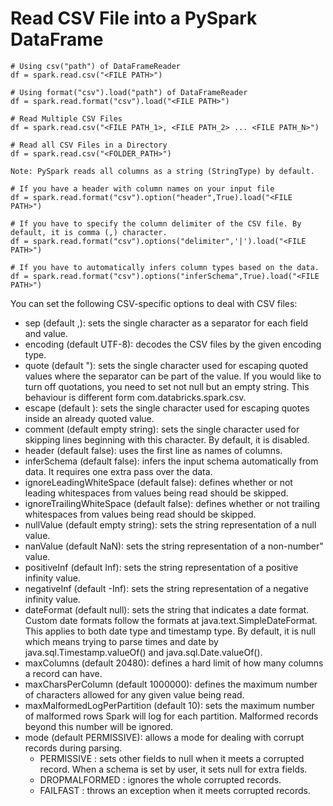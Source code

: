 # Read CSV File into a PySpark DataFrame

```
# Using csv("path") of DataFrameReader
df = spark.read.csv("<FILE PATH>")

# Using format("csv").load("path") of DataFrameReader
df = spark.read.format("csv").load("<FILE PATH>")

# Read Multiple CSV Files
df = spark.read.csv("<FILE PATH_1>, <FILE PATH_2> ... <FILE PATH_N>")

# Read all CSV Files in a Directory
df = spark.read.csv("<FOLDER_PATH>")

Note: PySpark reads all columns as a string (StringType) by default.

# If you have a header with column names on your input file
df = spark.read.format("csv").option("header",True).load("<FILE PATH>") 

# If you have to specify the column delimiter of the CSV file. By default, it is comma (,) character.
df = spark.read.format("csv").options("delimiter",'|').load("<FILE PATH>")

# If you have to automatically infers column types based on the data.
df = spark.read.format("csv").options("inferSchema",True).load("<FILE PATH>") 
```

You can set the following CSV-specific options to deal with CSV files:

- sep (default ,): sets the single character as a separator for each field and value.
- encoding (default UTF-8): decodes the CSV files by the given encoding type.
- quote (default "): sets the single character used for escaping quoted values where the separator can be part of the value. If you would like to turn off quotations, you need to set not null but an empty string. This behaviour is different form com.databricks.spark.csv.
- escape (default ): sets the single character used for escaping quotes inside an already quoted value.
- comment (default empty string): sets the single character used for skipping lines beginning with this character. By default, it is disabled.
- header (default false): uses the first line as names of columns.
- inferSchema (default false): infers the input schema automatically from data. It requires one extra pass over the data.
- ignoreLeadingWhiteSpace (default false): defines whether or not leading whitespaces from values being read should be skipped.
- ignoreTrailingWhiteSpace (default false): defines whether or not trailing whitespaces from values being read should be skipped.
- nullValue (default empty string): sets the string representation of a null value.
- nanValue (default NaN): sets the string representation of a non-number" value.
- positiveInf (default Inf): sets the string representation of a positive infinity value.
- negativeInf (default -Inf): sets the string representation of a negative infinity value.
- dateFormat (default null): sets the string that indicates a date format. Custom date formats follow the formats at java.text.SimpleDateFormat. This applies to both date type and timestamp type. By default, it is null which means trying to parse times and date by java.sql.Timestamp.valueOf() and java.sql.Date.valueOf().
- maxColumns (default 20480): defines a hard limit of how many columns a record can have.
- maxCharsPerColumn (default 1000000): defines the maximum number of characters allowed for any given value being read.
- maxMalformedLogPerPartition (default 10): sets the maximum number of malformed rows Spark will log for each partition. Malformed records beyond this number will be ignored.
- mode (default PERMISSIVE): allows a mode for dealing with corrupt records during parsing.
    - PERMISSIVE : sets other fields to null when it meets a corrupted record. When a schema is set by user, it sets null for extra fields.
    - DROPMALFORMED : ignores the whole corrupted records.
    - FAILFAST : throws an exception when it meets corrupted records.
